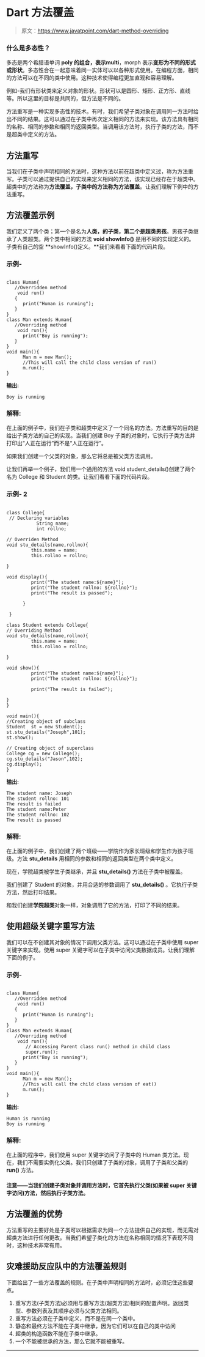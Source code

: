 # Dart 方法覆盖

> 原文：<https://www.javatpoint.com/dart-method-overriding>

### 什么是多态性？

多态是两个希腊语单词 **poly 的组合，**表示**multi**，morph 表示**变形为不同的形式或形状**。多态性合在一起意味着同一实体可以以各种形式使用。在编程方面，相同的方法可以在不同的类中使用。这种技术使得编程更加直观和容易理解。

例如-我们有形状类来定义对象的形状。形状可以是圆形、矩形、正方形、直线等。所以这里的目标是共同的，但方法是不同的。

方法重写是一种实现多态性的技术。有时，我们希望子类对象在调用同一方法时给出不同的结果。这可以通过在子类中再次定义相同的方法来实现。该方法具有相同的名称、相同的参数和相同的返回类型。当调用该方法时，执行子类的方法，而不是超类中定义的方法。

## 方法重写

当我们在子类中声明相同的方法时，这种方法以前在超类中定义过，称为方法重写。子类可以通过提供自己的实现来定义相同的方法，该实现已经存在于超类中。超类中的方法称为**方法覆盖，**子类中的方法称为**方法覆盖**。让我们理解下例中的方法重写。

## 方法覆盖示例

我们定义了两个类；第一个是名为**人类，**的子类，第二个是超类**男孩**。男孩子类继承了人类超类。两个类中相同的方法 **void showInfo()** 是用不同的实现定义的。子类有自己的空 **showInfo()定义。**我们来看看下面的代码片段。

### 示例-

```

class Human{
   //Overridden method
    void run()
   {
      print("Human is running");
   }
}
class Man extends Human{
   //Overriding method
    void run(){
      print("Boy is running");
   }
}
void main(){
      Man m = new Man();
      //This will call the child class version of run()
      m.run();
}

```

**输出:**

```
Boy is running

```

### 解释:

在上面的例子中，我们在子类和超类中定义了一个同名的方法。方法重写的目的是给出子类方法的自己的实现。当我们创建 Boy 子类的对象时，它执行子类方法并打印出“人正在运行”而不是“人正在运行”。

如果我们创建一个父类的对象，那么它将总是被父类方法调用。

让我们再举一个例子，我们用一个通用的方法 void student_details()创建了两个名为 College 和 Student 的类。让我们看看下面的代码片段。

### 示例- 2

```

class College{
 // Declaring variables
           String name;
           int rollno;

// Overriden Method
void stu_details(name,rollno){
         this.name = name;
         this.rollno = rollno;

}

void display(){
         print("The student name:${name}");
         print("The student rollno: ${rollno}");
         print("The result is passed");

      }

 }

class Student extends College{
// Overriding Method
void stu_details(name,rollno){
         this.name = name;
         this.rollno = rollno;

}

void show(){
         print("The student name:${name}");
         print("The student rollno: ${rollno}");

         print("The result is failed");

}
}

void main(){
//Creating object of subclass
Student  st = new Student();
st.stu_details("Joseph",101);
st.show();

// Creating object of superclass
College cg = new College();
cg.stu_details("Jason",102);
cg.display();
}

```

**输出:**

```
The student name: Joseph
The student rollno: 101
The result is failed
The student name:Peter
The student rollno: 102
The result is passed

```

### 解释:

在上面的例子中，我们创建了两个班级——学院作为家长班级和学生作为孩子班级。方法 **stu_details** 用相同的参数和相同的返回类型在两个类中定义。

现在，学院超类被学生子类继承，并且 **stu_details()** 方法在子类中被覆盖。

我们创建了 Student 的对象，并用合适的参数调用了 **stu_details()** 。它执行子类方法，然后打印结果。

和我们创建**学院超类**对象一样，对象调用了它的方法，打印了不同的结果。

## 使用超级关键字重写方法

我们可以在不创建其对象的情况下调用父类方法。这可以通过在子类中使用 super 关键字来实现。使用 super 关键字可以在子类中访问父类数据成员。让我们理解下面的例子。

### 示例-

```

class Human{
   //Overridden method
    void run()
   {
      print("Human is running");
   }
}
class Man extends Human{
   //Overriding method
    void run(){ 
       // Accessing Parent class run() method in child class
       super.run();
      print("Boy is running");
   }
}
void main(){
      Man m = new Man();
      //This will call the child class version of eat()
      m.run();
}

```

**输出:**

```
Human is running
Boy is running

```

### 解释:

在上面的程序中，我们使用 super 关键字访问了子类中的 Human 类方法。现在，我们不需要实例化父类。我们只创建了子类的对象，调用了子类和父类的 **run()** 方法。

#### 注意——当我们创建子类对象并调用方法时，它首先执行父类(如果被 super 关键字访问)方法，然后执行子类方法。

## 方法覆盖的优势

方法重写的主要好处是子类可以根据需求为同一个方法提供自己的实现，而无需对超类方法进行任何更改。当我们希望子类化的方法在名称相同的情况下表现不同时，这种技术非常有用。

## 灾难援助反应队中的方法覆盖规则

下面给出了一些方法覆盖的规则。在子类中声明相同的方法时，必须记住这些要点。

1.  重写方法(子类方法)必须用与重写方法(超类方法)相同的配置声明。返回类型、参数列表及其顺序必须与父类方法相同。
2.  重写方法必须在子类中定义，而不是在同一个类中。
3.  静态和最终方法不能在子类中继承，因为它们可以在自己的类中访问
4.  超类的构造函数不能在子类中继承。
5.  一个不能被继承的方法，那么它就不能被重写。

* * *